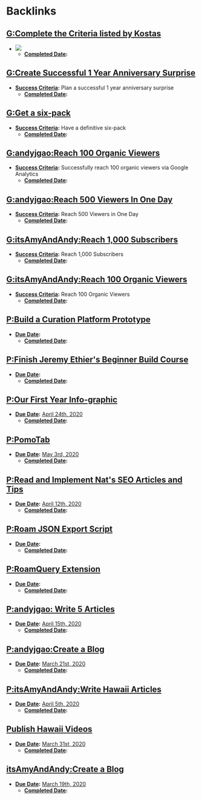 
# Backlinks
## [G:Complete the Criteria listed by Kostas](<G:Complete the Criteria listed by Kostas.md>)
- ![](https://firebasestorage.googleapis.com/v0/b/firescript-577a2.appspot.com/o/imgs%2Fapp%2Fandyjgao%2F6zNV5Xjyr0?alt=media&token=8ae8f06b-f012-4c57-b3d5-bc852b4b765b)
    - **[Completed Date](<Completed Date.md>):**

## [G:Create Successful 1 Year Anniversary Surprise](<G:Create Successful 1 Year Anniversary Surprise.md>)
- **[Success Criteria](<Success Criteria.md>):** Plan a successful 1 year anniversary surprise
    - **[Completed Date](<Completed Date.md>):**

## [G:Get a six-pack](<G:Get a six-pack.md>)
- **[Success Criteria](<Success Criteria.md>):** Have a definitive six-pack
    - **[Completed Date](<Completed Date.md>):**

## [G:andyjgao:Reach 100 Organic Viewers](<G:andyjgao:Reach 100 Organic Viewers.md>)
- **[Success Criteria](<Success Criteria.md>):** Successfully reach 100 organic viewers via Google Analytics
    - **[Completed Date](<Completed Date.md>):**

## [G:andyjgao:Reach 500 Viewers In One Day](<G:andyjgao:Reach 500 Viewers In One Day.md>)
- **[Success Criteria](<Success Criteria.md>):** Reach 500 Viewers in One Day
    - **[Completed Date](<Completed Date.md>):**

## [G:itsAmyAndAndy:Reach 1,000 Subscribers](<G:itsAmyAndAndy:Reach 1,000 Subscribers.md>)
- **[Success Criteria](<Success Criteria.md>):** Reach 1,000 Subscribers
    - **[Completed Date](<Completed Date.md>):**

## [G:itsAmyAndAndy:Reach 100 Organic Viewers](<G:itsAmyAndAndy:Reach 100 Organic Viewers.md>)
- **[Success Criteria](<Success Criteria.md>):** Reach 100 Organic Viewers
    - **[Completed Date](<Completed Date.md>):**

## [P:Build a Curation Platform Prototype](<P:Build a Curation Platform Prototype.md>)
- **[Due Date](<Due Date.md>):**
    - **[Completed Date](<Completed Date.md>):**

## [P:Finish Jeremy Ethier's Beginner Build Course](<P:Finish Jeremy Ethier's Beginner Build Course.md>)
- **[Due Date](<Due Date.md>):** 
    - **[Completed Date](<Completed Date.md>):**

## [P:Our First Year Info-graphic](<P:Our First Year Info-graphic.md>)
- **[Due Date](<Due Date.md>):** [April 24th, 2020](<April 24th, 2020.md>)
    - **[Completed Date](<Completed Date.md>):**

## [P:PomoTab](<P:PomoTab.md>)
- **[Due Date](<Due Date.md>):** [May 3rd, 2020](<May 3rd, 2020.md>)
    - **[Completed Date](<Completed Date.md>):**

## [P:Read and Implement Nat's SEO Articles and Tips](<P:Read and Implement Nat's SEO Articles and Tips.md>)
- **[Due Date](<Due Date.md>):** [April 12th, 2020](<April 12th, 2020.md>)
    - **[Completed Date](<Completed Date.md>):**

## [P:Roam JSON Export Script](<P:Roam JSON Export Script.md>)
- **[Due Date](<Due Date.md>):**
    - **[Completed Date](<Completed Date.md>):**

## [P:RoamQuery Extension](<P:RoamQuery Extension.md>)
- **[Due Date](<Due Date.md>):**
    - **[Completed Date](<Completed Date.md>):**

## [P:andyjgao: Write 5 Articles](<P:andyjgao: Write 5 Articles.md>)
- **[Due Date](<Due Date.md>):** [April 15th, 2020](<April 15th, 2020.md>)
    - **[Completed Date](<Completed Date.md>):**

## [P:andyjgao:Create a Blog](<P:andyjgao:Create a Blog.md>)
- **[Due Date](<Due Date.md>):** [March 21st, 2020](<March 21st, 2020.md>)
    - **[Completed Date](<Completed Date.md>):**

## [P:itsAmyAndAndy:Write Hawaii Articles](<P:itsAmyAndAndy:Write Hawaii Articles.md>)
- **[Due Date](<Due Date.md>):** [April 5th, 2020](<April 5th, 2020.md>)
    - **[Completed Date](<Completed Date.md>):**

## [Publish Hawaii Videos](<Publish Hawaii Videos.md>)
- **[Due Date](<Due Date.md>):** [March 31st, 2020](<March 31st, 2020.md>)
    - **[Completed Date](<Completed Date.md>):**

## [itsAmyAndAndy:Create a Blog](<itsAmyAndAndy:Create a Blog.md>)
- **[Due Date](<Due Date.md>):** [March 19th, 2020](<March 19th, 2020.md>)
    - **[Completed Date](<Completed Date.md>):**

